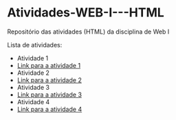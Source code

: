 # Atividades-WEB-I---HTML
Repositório das atividades (HTML) da disciplina de Web I


Lista de atividades:
- Atividade 1
- [Link para a atividade 1](Atividade1.html)
- Atividade 2
- [Link para a atividade 2](Atividade2.html)
- Atividade 3
- [Link para a atividade 3](Atividade3.html)
- Atividade 4
- [Link para a atividade 4](Atividade4.html)


